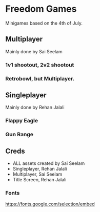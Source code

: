 # Freedom Games
Minigames based on the 4th of July. 

## Multiplayer 
Mainly done by Sai Seelam

### 1v1 shootout, 2v2 shootout
### Retrobowl, but Multiplayer. 


## Singleplayer
Mainly done by Rehan Jalali

### Flappy Eagle
### Gun Range

## Creds
-  ALL assets created by Sai Seelam
-  Singleplayer, Rehan Jalali
-  Multiplayer, Sai Seelam
-  Title Screen, Rehan Jalali



### Fonts
https://fonts.google.com/selection/embed